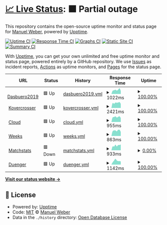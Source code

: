 # [📈 Live Status](https://Kovercrosser.github.io/uptime): <!--live status--> **🟧 Partial outage**

This repository contains the open-source uptime monitor and status page for [Manuel Weber](kovercrosser.de), powered by [Upptime](https://github.com/upptime/upptime).

[![Uptime CI](https://github.com/Kovercrosser/uptime/workflows/Uptime%20CI/badge.svg)](https://github.com/Kovercrosser/uptime/actions?query=workflow%3A%22Uptime+CI%22)
[![Response Time CI](https://github.com/Kovercrosser/uptime/workflows/Response%20Time%20CI/badge.svg)](https://github.com/Kovercrosser/uptime/actions?query=workflow%3A%22Response+Time+CI%22)
[![Graphs CI](https://github.com/Kovercrosser/uptime/workflows/Graphs%20CI/badge.svg)](https://github.com/Kovercrosser/uptime/actions?query=workflow%3A%22Graphs+CI%22)
[![Static Site CI](https://github.com/Kovercrosser/uptime/workflows/Static%20Site%20CI/badge.svg)](https://github.com/Kovercrosser/uptime/actions?query=workflow%3A%22Static+Site+CI%22)
[![Summary CI](https://github.com/Kovercrosser/uptime/workflows/Summary%20CI/badge.svg)](https://github.com/Kovercrosser/uptime/actions?query=workflow%3A%22Summary+CI%22)

With [Upptime](https://upptime.js.org), you can get your own unlimited and free uptime monitor and status page, powered entirely by a GitHub repository. We use [Issues](https://github.com/Kovercrosser/uptime/issues) as incident reports, [Actions](https://github.com/Kovercrosser/uptime/actions) as uptime monitors, and [Pages](https://Kovercrosser.github.io/uptime) for the status page.

<!--start: status pages-->
<!-- This summary is generated by Upptime (https://github.com/upptime/upptime) -->
<!-- Do not edit this manually, your changes will be overwritten -->
<!-- prettier-ignore -->
| URL | Status | History | Response Time | Uptime |
| --- | ------ | ------- | ------------- | ------ |
| <img alt="" src="https://favicons.githubusercontent.com/start.dasbuero2019.de" height="13"> [Dasbuero2019](https://start.dasbuero2019.de/) | 🟩 Up | [dasbuero2019.yml](https://github.com/Kovercrosser/uptime/commits/HEAD/history/dasbuero2019.yml) | <details><summary><img alt="Response time graph" src="./graphs/dasbuero2019/response-time-week.png" height="20"> 1022ms</summary><br><a href="https://Kovercrosser.github.io/uptime/history/dasbuero2019"><img alt="Response time 1003" src="https://img.shields.io/endpoint?url=https%3A%2F%2Fraw.githubusercontent.com%2FKovercrosser%2Fuptime%2FHEAD%2Fapi%2Fdasbuero2019%2Fresponse-time.json"></a><br><a href="https://Kovercrosser.github.io/uptime/history/dasbuero2019"><img alt="24-hour response time 1059" src="https://img.shields.io/endpoint?url=https%3A%2F%2Fraw.githubusercontent.com%2FKovercrosser%2Fuptime%2FHEAD%2Fapi%2Fdasbuero2019%2Fresponse-time-day.json"></a><br><a href="https://Kovercrosser.github.io/uptime/history/dasbuero2019"><img alt="7-day response time 1022" src="https://img.shields.io/endpoint?url=https%3A%2F%2Fraw.githubusercontent.com%2FKovercrosser%2Fuptime%2FHEAD%2Fapi%2Fdasbuero2019%2Fresponse-time-week.json"></a><br><a href="https://Kovercrosser.github.io/uptime/history/dasbuero2019"><img alt="30-day response time 864" src="https://img.shields.io/endpoint?url=https%3A%2F%2Fraw.githubusercontent.com%2FKovercrosser%2Fuptime%2FHEAD%2Fapi%2Fdasbuero2019%2Fresponse-time-month.json"></a><br><a href="https://Kovercrosser.github.io/uptime/history/dasbuero2019"><img alt="1-year response time 1003" src="https://img.shields.io/endpoint?url=https%3A%2F%2Fraw.githubusercontent.com%2FKovercrosser%2Fuptime%2FHEAD%2Fapi%2Fdasbuero2019%2Fresponse-time-year.json"></a></details> | <details><summary><a href="https://Kovercrosser.github.io/uptime/history/dasbuero2019">100.00%</a></summary><a href="https://Kovercrosser.github.io/uptime/history/dasbuero2019"><img alt="All-time uptime 99.98%" src="https://img.shields.io/endpoint?url=https%3A%2F%2Fraw.githubusercontent.com%2FKovercrosser%2Fuptime%2FHEAD%2Fapi%2Fdasbuero2019%2Fuptime.json"></a><br><a href="https://Kovercrosser.github.io/uptime/history/dasbuero2019"><img alt="24-hour uptime 100.00%" src="https://img.shields.io/endpoint?url=https%3A%2F%2Fraw.githubusercontent.com%2FKovercrosser%2Fuptime%2FHEAD%2Fapi%2Fdasbuero2019%2Fuptime-day.json"></a><br><a href="https://Kovercrosser.github.io/uptime/history/dasbuero2019"><img alt="7-day uptime 100.00%" src="https://img.shields.io/endpoint?url=https%3A%2F%2Fraw.githubusercontent.com%2FKovercrosser%2Fuptime%2FHEAD%2Fapi%2Fdasbuero2019%2Fuptime-week.json"></a><br><a href="https://Kovercrosser.github.io/uptime/history/dasbuero2019"><img alt="30-day uptime 100.00%" src="https://img.shields.io/endpoint?url=https%3A%2F%2Fraw.githubusercontent.com%2FKovercrosser%2Fuptime%2FHEAD%2Fapi%2Fdasbuero2019%2Fuptime-month.json"></a><br><a href="https://Kovercrosser.github.io/uptime/history/dasbuero2019"><img alt="1-year uptime 99.98%" src="https://img.shields.io/endpoint?url=https%3A%2F%2Fraw.githubusercontent.com%2FKovercrosser%2Fuptime%2FHEAD%2Fapi%2Fdasbuero2019%2Fuptime-year.json"></a></details>
| <img alt="" src="https://favicons.githubusercontent.com/kovercrosser.de" height="13"> [Kovercrosser](https://kovercrosser.de/) | 🟩 Up | [kovercrosser.yml](https://github.com/Kovercrosser/uptime/commits/HEAD/history/kovercrosser.yml) | <details><summary><img alt="Response time graph" src="./graphs/kovercrosser/response-time-week.png" height="20"> 2421ms</summary><br><a href="https://Kovercrosser.github.io/uptime/history/kovercrosser"><img alt="Response time 1929" src="https://img.shields.io/endpoint?url=https%3A%2F%2Fraw.githubusercontent.com%2FKovercrosser%2Fuptime%2FHEAD%2Fapi%2Fkovercrosser%2Fresponse-time.json"></a><br><a href="https://Kovercrosser.github.io/uptime/history/kovercrosser"><img alt="24-hour response time 2577" src="https://img.shields.io/endpoint?url=https%3A%2F%2Fraw.githubusercontent.com%2FKovercrosser%2Fuptime%2FHEAD%2Fapi%2Fkovercrosser%2Fresponse-time-day.json"></a><br><a href="https://Kovercrosser.github.io/uptime/history/kovercrosser"><img alt="7-day response time 2421" src="https://img.shields.io/endpoint?url=https%3A%2F%2Fraw.githubusercontent.com%2FKovercrosser%2Fuptime%2FHEAD%2Fapi%2Fkovercrosser%2Fresponse-time-week.json"></a><br><a href="https://Kovercrosser.github.io/uptime/history/kovercrosser"><img alt="30-day response time 2100" src="https://img.shields.io/endpoint?url=https%3A%2F%2Fraw.githubusercontent.com%2FKovercrosser%2Fuptime%2FHEAD%2Fapi%2Fkovercrosser%2Fresponse-time-month.json"></a><br><a href="https://Kovercrosser.github.io/uptime/history/kovercrosser"><img alt="1-year response time 1929" src="https://img.shields.io/endpoint?url=https%3A%2F%2Fraw.githubusercontent.com%2FKovercrosser%2Fuptime%2FHEAD%2Fapi%2Fkovercrosser%2Fresponse-time-year.json"></a></details> | <details><summary><a href="https://Kovercrosser.github.io/uptime/history/kovercrosser">100.00%</a></summary><a href="https://Kovercrosser.github.io/uptime/history/kovercrosser"><img alt="All-time uptime 99.69%" src="https://img.shields.io/endpoint?url=https%3A%2F%2Fraw.githubusercontent.com%2FKovercrosser%2Fuptime%2FHEAD%2Fapi%2Fkovercrosser%2Fuptime.json"></a><br><a href="https://Kovercrosser.github.io/uptime/history/kovercrosser"><img alt="24-hour uptime 100.00%" src="https://img.shields.io/endpoint?url=https%3A%2F%2Fraw.githubusercontent.com%2FKovercrosser%2Fuptime%2FHEAD%2Fapi%2Fkovercrosser%2Fuptime-day.json"></a><br><a href="https://Kovercrosser.github.io/uptime/history/kovercrosser"><img alt="7-day uptime 100.00%" src="https://img.shields.io/endpoint?url=https%3A%2F%2Fraw.githubusercontent.com%2FKovercrosser%2Fuptime%2FHEAD%2Fapi%2Fkovercrosser%2Fuptime-week.json"></a><br><a href="https://Kovercrosser.github.io/uptime/history/kovercrosser"><img alt="30-day uptime 100.00%" src="https://img.shields.io/endpoint?url=https%3A%2F%2Fraw.githubusercontent.com%2FKovercrosser%2Fuptime%2FHEAD%2Fapi%2Fkovercrosser%2Fuptime-month.json"></a><br><a href="https://Kovercrosser.github.io/uptime/history/kovercrosser"><img alt="1-year uptime 99.69%" src="https://img.shields.io/endpoint?url=https%3A%2F%2Fraw.githubusercontent.com%2FKovercrosser%2Fuptime%2FHEAD%2Fapi%2Fkovercrosser%2Fuptime-year.json"></a></details>
| <img alt="" src="https://favicons.githubusercontent.com/cloud.dasbuero2019.de" height="13"> [Cloud](https://cloud.dasbuero2019.de/) | 🟩 Up | [cloud.yml](https://github.com/Kovercrosser/uptime/commits/HEAD/history/cloud.yml) | <details><summary><img alt="Response time graph" src="./graphs/cloud/response-time-week.png" height="20"> 955ms</summary><br><a href="https://Kovercrosser.github.io/uptime/history/cloud"><img alt="Response time 966" src="https://img.shields.io/endpoint?url=https%3A%2F%2Fraw.githubusercontent.com%2FKovercrosser%2Fuptime%2FHEAD%2Fapi%2Fcloud%2Fresponse-time.json"></a><br><a href="https://Kovercrosser.github.io/uptime/history/cloud"><img alt="24-hour response time 1069" src="https://img.shields.io/endpoint?url=https%3A%2F%2Fraw.githubusercontent.com%2FKovercrosser%2Fuptime%2FHEAD%2Fapi%2Fcloud%2Fresponse-time-day.json"></a><br><a href="https://Kovercrosser.github.io/uptime/history/cloud"><img alt="7-day response time 955" src="https://img.shields.io/endpoint?url=https%3A%2F%2Fraw.githubusercontent.com%2FKovercrosser%2Fuptime%2FHEAD%2Fapi%2Fcloud%2Fresponse-time-week.json"></a><br><a href="https://Kovercrosser.github.io/uptime/history/cloud"><img alt="30-day response time 797" src="https://img.shields.io/endpoint?url=https%3A%2F%2Fraw.githubusercontent.com%2FKovercrosser%2Fuptime%2FHEAD%2Fapi%2Fcloud%2Fresponse-time-month.json"></a><br><a href="https://Kovercrosser.github.io/uptime/history/cloud"><img alt="1-year response time 966" src="https://img.shields.io/endpoint?url=https%3A%2F%2Fraw.githubusercontent.com%2FKovercrosser%2Fuptime%2FHEAD%2Fapi%2Fcloud%2Fresponse-time-year.json"></a></details> | <details><summary><a href="https://Kovercrosser.github.io/uptime/history/cloud">100.00%</a></summary><a href="https://Kovercrosser.github.io/uptime/history/cloud"><img alt="All-time uptime 89.45%" src="https://img.shields.io/endpoint?url=https%3A%2F%2Fraw.githubusercontent.com%2FKovercrosser%2Fuptime%2FHEAD%2Fapi%2Fcloud%2Fuptime.json"></a><br><a href="https://Kovercrosser.github.io/uptime/history/cloud"><img alt="24-hour uptime 100.00%" src="https://img.shields.io/endpoint?url=https%3A%2F%2Fraw.githubusercontent.com%2FKovercrosser%2Fuptime%2FHEAD%2Fapi%2Fcloud%2Fuptime-day.json"></a><br><a href="https://Kovercrosser.github.io/uptime/history/cloud"><img alt="7-day uptime 100.00%" src="https://img.shields.io/endpoint?url=https%3A%2F%2Fraw.githubusercontent.com%2FKovercrosser%2Fuptime%2FHEAD%2Fapi%2Fcloud%2Fuptime-week.json"></a><br><a href="https://Kovercrosser.github.io/uptime/history/cloud"><img alt="30-day uptime 65.42%" src="https://img.shields.io/endpoint?url=https%3A%2F%2Fraw.githubusercontent.com%2FKovercrosser%2Fuptime%2FHEAD%2Fapi%2Fcloud%2Fuptime-month.json"></a><br><a href="https://Kovercrosser.github.io/uptime/history/cloud"><img alt="1-year uptime 89.45%" src="https://img.shields.io/endpoint?url=https%3A%2F%2Fraw.githubusercontent.com%2FKovercrosser%2Fuptime%2FHEAD%2Fapi%2Fcloud%2Fuptime-year.json"></a></details>
| <img alt="" src="https://favicons.githubusercontent.com/weeks.kovercrosser.de" height="13"> [Weeks](https://weeks.kovercrosser.de) | 🟩 Up | [weeks.yml](https://github.com/Kovercrosser/uptime/commits/HEAD/history/weeks.yml) | <details><summary><img alt="Response time graph" src="./graphs/weeks/response-time-week.png" height="20"> 863ms</summary><br><a href="https://Kovercrosser.github.io/uptime/history/weeks"><img alt="Response time 816" src="https://img.shields.io/endpoint?url=https%3A%2F%2Fraw.githubusercontent.com%2FKovercrosser%2Fuptime%2FHEAD%2Fapi%2Fweeks%2Fresponse-time.json"></a><br><a href="https://Kovercrosser.github.io/uptime/history/weeks"><img alt="24-hour response time 972" src="https://img.shields.io/endpoint?url=https%3A%2F%2Fraw.githubusercontent.com%2FKovercrosser%2Fuptime%2FHEAD%2Fapi%2Fweeks%2Fresponse-time-day.json"></a><br><a href="https://Kovercrosser.github.io/uptime/history/weeks"><img alt="7-day response time 863" src="https://img.shields.io/endpoint?url=https%3A%2F%2Fraw.githubusercontent.com%2FKovercrosser%2Fuptime%2FHEAD%2Fapi%2Fweeks%2Fresponse-time-week.json"></a><br><a href="https://Kovercrosser.github.io/uptime/history/weeks"><img alt="30-day response time 794" src="https://img.shields.io/endpoint?url=https%3A%2F%2Fraw.githubusercontent.com%2FKovercrosser%2Fuptime%2FHEAD%2Fapi%2Fweeks%2Fresponse-time-month.json"></a><br><a href="https://Kovercrosser.github.io/uptime/history/weeks"><img alt="1-year response time 816" src="https://img.shields.io/endpoint?url=https%3A%2F%2Fraw.githubusercontent.com%2FKovercrosser%2Fuptime%2FHEAD%2Fapi%2Fweeks%2Fresponse-time-year.json"></a></details> | <details><summary><a href="https://Kovercrosser.github.io/uptime/history/weeks">100.00%</a></summary><a href="https://Kovercrosser.github.io/uptime/history/weeks"><img alt="All-time uptime 98.76%" src="https://img.shields.io/endpoint?url=https%3A%2F%2Fraw.githubusercontent.com%2FKovercrosser%2Fuptime%2FHEAD%2Fapi%2Fweeks%2Fuptime.json"></a><br><a href="https://Kovercrosser.github.io/uptime/history/weeks"><img alt="24-hour uptime 100.00%" src="https://img.shields.io/endpoint?url=https%3A%2F%2Fraw.githubusercontent.com%2FKovercrosser%2Fuptime%2FHEAD%2Fapi%2Fweeks%2Fuptime-day.json"></a><br><a href="https://Kovercrosser.github.io/uptime/history/weeks"><img alt="7-day uptime 100.00%" src="https://img.shields.io/endpoint?url=https%3A%2F%2Fraw.githubusercontent.com%2FKovercrosser%2Fuptime%2FHEAD%2Fapi%2Fweeks%2Fuptime-week.json"></a><br><a href="https://Kovercrosser.github.io/uptime/history/weeks"><img alt="30-day uptime 100.00%" src="https://img.shields.io/endpoint?url=https%3A%2F%2Fraw.githubusercontent.com%2FKovercrosser%2Fuptime%2FHEAD%2Fapi%2Fweeks%2Fuptime-month.json"></a><br><a href="https://Kovercrosser.github.io/uptime/history/weeks"><img alt="1-year uptime 98.76%" src="https://img.shields.io/endpoint?url=https%3A%2F%2Fraw.githubusercontent.com%2FKovercrosser%2Fuptime%2FHEAD%2Fapi%2Fweeks%2Fuptime-year.json"></a></details>
| <img alt="" src="https://favicons.githubusercontent.com/matchstats.dasbuero2019.de" height="13"> [Matchstats](https://matchstats.dasbuero2019.de) | 🟥 Down | [matchstats.yml](https://github.com/Kovercrosser/uptime/commits/HEAD/history/matchstats.yml) | <details><summary><img alt="Response time graph" src="./graphs/matchstats/response-time-week.png" height="20"> 933ms</summary><br><a href="https://Kovercrosser.github.io/uptime/history/matchstats"><img alt="Response time 1201" src="https://img.shields.io/endpoint?url=https%3A%2F%2Fraw.githubusercontent.com%2FKovercrosser%2Fuptime%2FHEAD%2Fapi%2Fmatchstats%2Fresponse-time.json"></a><br><a href="https://Kovercrosser.github.io/uptime/history/matchstats"><img alt="24-hour response time 981" src="https://img.shields.io/endpoint?url=https%3A%2F%2Fraw.githubusercontent.com%2FKovercrosser%2Fuptime%2FHEAD%2Fapi%2Fmatchstats%2Fresponse-time-day.json"></a><br><a href="https://Kovercrosser.github.io/uptime/history/matchstats"><img alt="7-day response time 933" src="https://img.shields.io/endpoint?url=https%3A%2F%2Fraw.githubusercontent.com%2FKovercrosser%2Fuptime%2FHEAD%2Fapi%2Fmatchstats%2Fresponse-time-week.json"></a><br><a href="https://Kovercrosser.github.io/uptime/history/matchstats"><img alt="30-day response time 783" src="https://img.shields.io/endpoint?url=https%3A%2F%2Fraw.githubusercontent.com%2FKovercrosser%2Fuptime%2FHEAD%2Fapi%2Fmatchstats%2Fresponse-time-month.json"></a><br><a href="https://Kovercrosser.github.io/uptime/history/matchstats"><img alt="1-year response time 1201" src="https://img.shields.io/endpoint?url=https%3A%2F%2Fraw.githubusercontent.com%2FKovercrosser%2Fuptime%2FHEAD%2Fapi%2Fmatchstats%2Fresponse-time-year.json"></a></details> | <details><summary><a href="https://Kovercrosser.github.io/uptime/history/matchstats">0.00%</a></summary><a href="https://Kovercrosser.github.io/uptime/history/matchstats"><img alt="All-time uptime 61.47%" src="https://img.shields.io/endpoint?url=https%3A%2F%2Fraw.githubusercontent.com%2FKovercrosser%2Fuptime%2FHEAD%2Fapi%2Fmatchstats%2Fuptime.json"></a><br><a href="https://Kovercrosser.github.io/uptime/history/matchstats"><img alt="24-hour uptime 0.00%" src="https://img.shields.io/endpoint?url=https%3A%2F%2Fraw.githubusercontent.com%2FKovercrosser%2Fuptime%2FHEAD%2Fapi%2Fmatchstats%2Fuptime-day.json"></a><br><a href="https://Kovercrosser.github.io/uptime/history/matchstats"><img alt="7-day uptime 0.00%" src="https://img.shields.io/endpoint?url=https%3A%2F%2Fraw.githubusercontent.com%2FKovercrosser%2Fuptime%2FHEAD%2Fapi%2Fmatchstats%2Fuptime-week.json"></a><br><a href="https://Kovercrosser.github.io/uptime/history/matchstats"><img alt="30-day uptime 0.00%" src="https://img.shields.io/endpoint?url=https%3A%2F%2Fraw.githubusercontent.com%2FKovercrosser%2Fuptime%2FHEAD%2Fapi%2Fmatchstats%2Fuptime-month.json"></a><br><a href="https://Kovercrosser.github.io/uptime/history/matchstats"><img alt="1-year uptime 61.47%" src="https://img.shields.io/endpoint?url=https%3A%2F%2Fraw.githubusercontent.com%2FKovercrosser%2Fuptime%2FHEAD%2Fapi%2Fmatchstats%2Fuptime-year.json"></a></details>
| <img alt="" src="https://favicons.githubusercontent.com/duenger.rw-sa.de" height="13"> [Duenger](https://duenger.rw-sa.de) | 🟩 Up | [duenger.yml](https://github.com/Kovercrosser/uptime/commits/HEAD/history/duenger.yml) | <details><summary><img alt="Response time graph" src="./graphs/duenger/response-time-week.png" height="20"> 1142ms</summary><br><a href="https://Kovercrosser.github.io/uptime/history/duenger"><img alt="Response time 1001" src="https://img.shields.io/endpoint?url=https%3A%2F%2Fraw.githubusercontent.com%2FKovercrosser%2Fuptime%2FHEAD%2Fapi%2Fduenger%2Fresponse-time.json"></a><br><a href="https://Kovercrosser.github.io/uptime/history/duenger"><img alt="24-hour response time 1156" src="https://img.shields.io/endpoint?url=https%3A%2F%2Fraw.githubusercontent.com%2FKovercrosser%2Fuptime%2FHEAD%2Fapi%2Fduenger%2Fresponse-time-day.json"></a><br><a href="https://Kovercrosser.github.io/uptime/history/duenger"><img alt="7-day response time 1142" src="https://img.shields.io/endpoint?url=https%3A%2F%2Fraw.githubusercontent.com%2FKovercrosser%2Fuptime%2FHEAD%2Fapi%2Fduenger%2Fresponse-time-week.json"></a><br><a href="https://Kovercrosser.github.io/uptime/history/duenger"><img alt="30-day response time 947" src="https://img.shields.io/endpoint?url=https%3A%2F%2Fraw.githubusercontent.com%2FKovercrosser%2Fuptime%2FHEAD%2Fapi%2Fduenger%2Fresponse-time-month.json"></a><br><a href="https://Kovercrosser.github.io/uptime/history/duenger"><img alt="1-year response time 1001" src="https://img.shields.io/endpoint?url=https%3A%2F%2Fraw.githubusercontent.com%2FKovercrosser%2Fuptime%2FHEAD%2Fapi%2Fduenger%2Fresponse-time-year.json"></a></details> | <details><summary><a href="https://Kovercrosser.github.io/uptime/history/duenger">100.00%</a></summary><a href="https://Kovercrosser.github.io/uptime/history/duenger"><img alt="All-time uptime 100.00%" src="https://img.shields.io/endpoint?url=https%3A%2F%2Fraw.githubusercontent.com%2FKovercrosser%2Fuptime%2FHEAD%2Fapi%2Fduenger%2Fuptime.json"></a><br><a href="https://Kovercrosser.github.io/uptime/history/duenger"><img alt="24-hour uptime 100.00%" src="https://img.shields.io/endpoint?url=https%3A%2F%2Fraw.githubusercontent.com%2FKovercrosser%2Fuptime%2FHEAD%2Fapi%2Fduenger%2Fuptime-day.json"></a><br><a href="https://Kovercrosser.github.io/uptime/history/duenger"><img alt="7-day uptime 100.00%" src="https://img.shields.io/endpoint?url=https%3A%2F%2Fraw.githubusercontent.com%2FKovercrosser%2Fuptime%2FHEAD%2Fapi%2Fduenger%2Fuptime-week.json"></a><br><a href="https://Kovercrosser.github.io/uptime/history/duenger"><img alt="30-day uptime 100.00%" src="https://img.shields.io/endpoint?url=https%3A%2F%2Fraw.githubusercontent.com%2FKovercrosser%2Fuptime%2FHEAD%2Fapi%2Fduenger%2Fuptime-month.json"></a><br><a href="https://Kovercrosser.github.io/uptime/history/duenger"><img alt="1-year uptime 100.00%" src="https://img.shields.io/endpoint?url=https%3A%2F%2Fraw.githubusercontent.com%2FKovercrosser%2Fuptime%2FHEAD%2Fapi%2Fduenger%2Fuptime-year.json"></a></details>

<!--end: status pages-->

[**Visit our status website →**](https://Kovercrosser.github.io/uptime)

## 📄 License

- Powered by: [Upptime](https://github.com/upptime/upptime)
- Code: [MIT](./LICENSE) © [Manuel Weber](kovercrosser.de)
- Data in the `./history` directory: [Open Database License](https://opendatacommons.org/licenses/odbl/1-0/)
